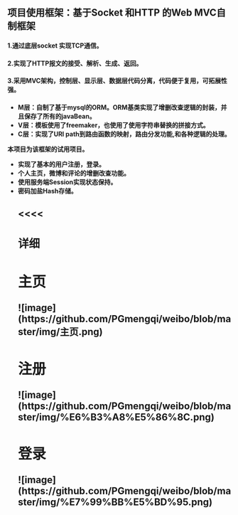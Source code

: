 <h2>项目使用框架：基于Socket 和HTTP 的Web MVC自制框架</h2>
<h4>1.通过底层socket 实现TCP通信。</h4>

<h4>2.实现了HTTP报文的接受、解析、生成、返回。</h4>

<h4>3.采用MVC架构，控制层、显示层、数据层代码分离，代码便于复用，可拓展性强。<h4>
  <body>
<ul>
<li>M层：自制了基于mysql的ORM。ORM基类实现了增删改查逻辑的封装，并且保存了所有的javaBean。</li>
<li>V层：模板使用了freemaker，也使用了使用字符串替换的拼接方式。</li>
<li>C层：实现了URI path到路由函数的映射，路由分发功能,和各种逻辑的处理。</li>
 </ul>
本项目为该框架的试用项目。
<ul>
<li>实现了基本的用户注册，登录。</li>
<li>个人主页，微博和评论的增删改查功能。</li>
<li>使用服务端Session实现状态保持。</li>
<li>密码加盐Hash存储。</li>
<body>
<h2><<<<<head</h2>
<h3>详细</h3>
<h2>主页</h2>
![image](https://github.com/PGmengqi/weibo/blob/master/img/主页.png)
 <h2>注册</h2>
![image](https://github.com/PGmengqi/weibo/blob/master/img/%E6%B3%A8%E5%86%8C.png)
 <h2>登录</h2>
![image](https://github.com/PGmengqi/weibo/blob/master/img/%E7%99%BB%E5%BD%95.png)
